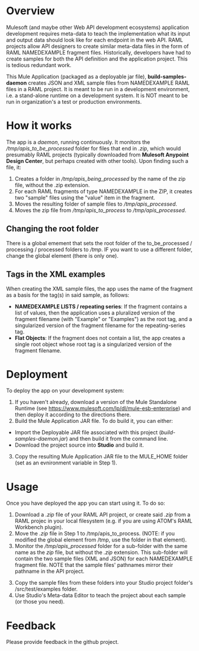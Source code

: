 # Overview
Mulesoft (and maybe other Web API development ecosystems) application development requires meta-data to teach the implementation what its input and output data should look like for each endpoint in the web API. RAML projects allow API designers to create similar meta-data files in the form of RAML NAMEDEXAMPLE fragment files.  Historically, developers have had to create samples for both the API definition and the application project.   This is tedious redundant work.

This Mule Application (packaged as a deployable jar file), **build-samples-daemon** creates JSON and XML sample files from NAMEDEXAMPLE RAML files in a RAML project. It is meant to be run in a development environment, i.e. a stand-alone runtime on a development system. It is NOT meant to be run in organization's a test or production environments.


# How it works
The app is a _daemon_, running continuously. It monitors the _/tmp/apis_to_be_processed_ folder for files that end in _.zip_, which would presumably RAML projects (typically downloaded from **Mulesoft Anypoint Design Center**, but perhaps created with other tools). Upon finding such a file, it:
1. Creates a folder in _/tmp/apis_being_processed_ by the name of the zip file, without the .zip extension.
2. For each RAML fragments of type NAMEDEXAMPLE in the ZIP, it creates two "sample" files using the "value" item in the fragment.
3. Moves the resulting folder of sample files to _/tmp/apis_processed_.
4. Moves the zip file from _/tmp/apis_to_process_ to _/tmp/apis_processed_.

## Changing the root folder
There is a global emement that sets the root folder of the to_be_processed / processing / processed folders to _/tmp_.  IF you want to use a different folder, change the global element (there is only one).

## Tags in the XML examples
When creating the XML sample files, the app uses the name of the fragment as a basis for the tag(s) in said sample, as follows:
- **NAMEDEXAMPLE LISTS / repeating series**: If the fragment contains a list of values, then the application uses a pluralized version of the fragment filename (with "Example" or "Examples") as the root tag, and a singularized version of the fragment filename for the repeating-series tag.
- **Flat Objects**: If the fragment does not contain a list, the app creates a single root object whose root tag is a singularized version of the fragment filename.

# Deployment
To deploy the app on your development system:
1. If you haven't already, download a version of the Mule Standalone Runtime (see https://www.mulesoft.com/lp/dl/mule-esb-enterprise) and then deploy it according to the directions there.
2. Build the Mule Application JAR file. To do build it, you can either:
 - Import the Deployable JAR file associated with this project (_build-samples-daemon.jar_) and then build it from the command line.
 - Download the project source into **Studio** and build it.
3. Copy the resulting Mule Application JAR file to the MULE_HOME folder (set as an evnironment variable in Step 1).

# Usage
Once you have deployed the app you can start using it. To do so:
1. Download a _.zip_ file of your RAML API project, or create said _.zip_ from a RAML projec in your local filesystem (e.g. if you are using ATOM's RAML Workbench plugin).
2. Move the _.zip_ file in Step 1 to /tmp/apis_to_process. (NOTE: if you modified the global element from /tmp, use the folder in that element).
3. Monitor the _/tmp/apis_processed_ folder for a sub-folder with the same name as the _zip_ file, but without the _.zip_ extension.  This sub-folder will contain the two sample files (XML and JSON) for each NAMEDEXAMPLE fragment file. NOTE that the sample files' pathnames mirror their pathname in the API project.
3) Copy the sample files from these folders into your Studio project folder's /src/test/examples folder.
4) Use Studio's Meta-data Editor to teach the project about each sample (or those you need).

# Feedback
Please provide feedback in the github project.
